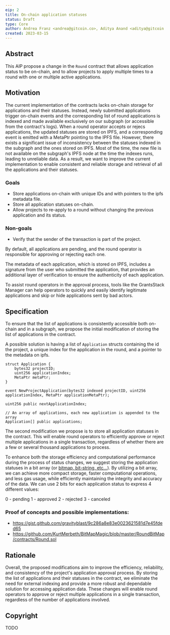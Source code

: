 ```yaml
---
eip: 2
title: On-chain application statuses
status: Draft
type: Core
author: Andrea Franz <andrea@gitcoin.co>, Aditya Anand <aditya@gitcoin.co>
created: 2023-03-15
---
```


## Abstract

This AIP propose a change in the `Round` contract that allows application status to be on-chain,
and to allow projects to apply multiple times to a round with one or multiple active applications.

## Motivation

The current implementation of the contracts lacks on-chain storage for applications and their statuses.
Instead, newly submitted applications trigger on-chain events and the corresponding list of round applications
is indexed and made available exclusively on our subgraph (or accessible from the contract's logs).
When a round operator accepts or rejecs applications,
the updated statuses are stored on IPFS, and a corresponding event is emitted with a MetaPtr pointing to the IPFS file.
However, there exists a significant issue of inconsistency between the statuses indexed in the subgraph and the ones stored on IPFS.
Most of the time, the new file is not available on the subgraph's IPFS node at the time the indexes runs,
leading to unreliable data.
As a result, we want to improve the current implementation to enable consistent
and reliable storage and retrieval of all the applications and their statuses.

### Goals

- Store applications on-chain with unique IDs and with pointers to the ipfs metadata file.
- Store all application statuses on-chain.
- Allow projects to re-apply to a round without changing the previous application and its status.

### Non-goals

- Verify that the sender of the transaction is part of the project.

By default, all applications are pending, and the round operator is responsible for approving or rejecting each one.

The metadata of each application, which is stored on IPFS, includes a signature from the user who submitted the application,
that provides an additional layer of verification to ensure the authenticity of each application.

To assist round operators in the approval process, tools like the GrantsStack Manager
can help operators to quickly and easily identify legitimate applications and skip or hide
applications sent by bad actors.

## Specification

To ensure that the list of applications is consistently accessible both on-chain and in a subgraph,
we propose the initial modification of storing the list of applications in the contract.

A possible solution is having a list of `Application` structs containing the id the project, a unique index for the application in the round,
and a pointer to the metadata on ipfs.

```
struct Application {
    bytes32 projectID;
    uint256 applicationIndex;
    MetaPtr metaPtr;
}

event NewProjectApplication(bytes32 indexed projectID, uint256 applicationIndex, MetaPtr applicationMetaPtr);

uint256 public nextApplicationIndex;

// An array of applications, each new application is appended to the array
Application[] public applications;
```

The second modification we propose is to store all application statuses in the contract.
This will enable round operators to efficiently approve or reject multiple applications in a single transaction,
regardless of whether there are a few or several thousand applications to process.

To enhance both the storage efficiency and computational performance during the process of status changes,
we suggest storing the application statuses in a bit array (or [bitmap, bit-string, etc...](https://en.wikipedia.org/wiki/Bitmap)).
By utilizing a bit array, we can achieve more compact storage, faster computational operations, and less gas usage,
while efficiently maintaining the integrity and accuracy of the data.
We can use 2 bits for each application status to express 4 different values:

0 - pending
1 - approved
2 - rejected
3 - canceled

### Proof of concepts and possible implementations:

- https://gist.github.com/gravityblast/9c286a8e83e0023621581d7e45fded65
- https://github.com/KurtMerbeth/BitMapMagic/blob/master/RoundBitMap/contracts/Round.sol

## Rationale

Overall, the proposed modifications aim to improve the efficiency, reliability, and consistency of the project's application approval process.
By storing the list of applications and their statuses in the contract, we eliminate the need for external indexing and provide
a more robust and dependable solution for accessing application data.
These changes will enable round operators to approve or reject multiple applications in a single transaction,
regardless of the number of applications involved.

## Copyright
TODO

